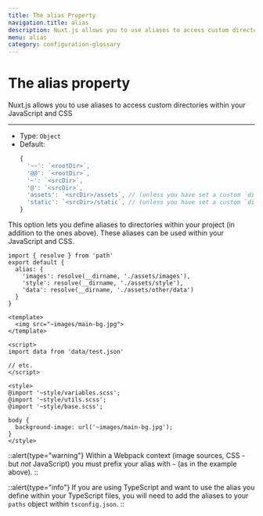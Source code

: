 ```yaml
---
title: The alias Property
navigation.title: alias
description: Nuxt.js allows you to use aliases to access custom directories within your JavaScript and CSS
menu: alias
category: configuration-glossary
---
```

# The alias property

Nuxt.js allows you to use aliases to access custom directories within your JavaScript and CSS

---

- Type: `Object`
- Default:
  ```js
  {
    '~~': `<rootDir>`,
    '@@': `<rootDir>`,
    '~': `<srcDir>`,
    '@': `<srcDir>`,
    'assets': `<srcDir>/assets`, // (unless you have set a custom `dir.assets`)
    'static': `<srcDir>/static`, // (unless you have set a custom `dir.static`)
  }
  ```

This option lets you define aliases to directories within your project (in addition to the ones above). These aliases can be used within your JavaScript and CSS.

```js{}[nuxt.config.js]
import { resolve } from 'path'
export default {
  alias: {
    'images': resolve(__dirname, './assets/images'),
    'style': resolve(__dirname, './assets/style'),
    'data': resolve(__dirname, './assets/other/data')
  }
}
```

```html{}[components/example.vue]
<template>
  <img src="~images/main-bg.jpg">
</template>

<script>
import data from 'data/test.json'

// etc.
</script>

<style>
@import '~style/variables.scss';
@import '~style/utils.scss';
@import '~style/base.scss';

body {
  background-image: url('~images/main-bg.jpg');
}
</style>
```

::alert{type="warning"}
Within a Webpack context (image sources, CSS - but _not_ JavaScript) you must prefix your alias with `~` (as in the example above).
::

::alert{type="info"}
If you are using TypeScript and want to use the alias you define within your TypeScript files, you will need to add the aliases to your `paths` object within `tsconfig.json`.
::
